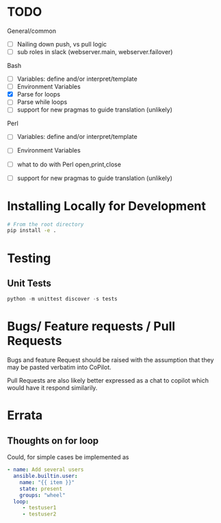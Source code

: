 # TODO
General/common
- [ ] Nailing down push, vs pull logic
- [ ] sub roles in slack (webserver.main, webserver.failover)

Bash
- [ ] Variables: define and/or interpret/template
- [ ] Environment Variables 
- [x] Parse for loops
- [ ] Parse while loops
- [ ] support for new pragmas to guide translation (unlikely)

Perl
- [ ] Variables: define and/or interpret/template
- [ ] Environment Variables
- [ ] what to do with Perl open,print,close 
- [ ] support for new pragmas to guide translation (unlikely)



# Installing Locally for Development
```bash
# From the root directory
pip install -e .
```

# Testing

## Unit Tests
```python
python -m unittest discover -s tests
```


# Bugs/ Feature requests / Pull Requests

Bugs and feature Request should be raised with the assumption that they may be pasted verbatim into CoPilot. 


Pull Requests are also likely better expressed as a chat to copilot which would have it respond similarily.


# Errata

## Thoughts on for loop

Could, for simple cases be implemented as

```yaml
- name: Add several users
  ansible.builtin.user:
    name: "{{ item }}"
    state: present
    groups: "wheel"
  loop:
     - testuser1
     - testuser2
```